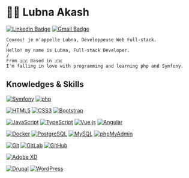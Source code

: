 # 👩‍💻 Lubna Akash

[![Linkedin Badge](https://img.shields.io/badge/-LinkedIn-blue?style=flat-square&logo=Linkedin&logoColor=white&link=https://www.linkedin.com/in/lubna-altungi/)](https://www.linkedin.com/in/lubna-altungi/)
[![Gmail Badge](https://img.shields.io/badge/-Gmail-c14438?style=flat-square&logo=Gmail&logoColor=white&link=mailto:lubna.altungi@gmail.com)](mailto:lubna.altungi@gmail.com)

    Coucou! je m'appelle Lubna, Développeuse Web Full-stack.
    /
    Hello! my name is Lubna, Full-stack Developer.
    /
    From 🇸🇾 Based in 🇫🇷
    I'm falling in love with programming and learning php and Symfony.

## Knowledges & Skills

[![Symfony](https://img.shields.io/static/v1?style=flat-square&message=Symfony&color=000000&logo=Symfony&logoColor=FFFFFF&label=&link=https://github.com/Lubna93/)](https://github.com/Lubna93/)
[![php](https://img.shields.io/static/v1?style=flat-square&message=PHP&color=777BB4&logo=PHP&logoColor=FFFFFF&label=&link=https://github.com/Lubna93/)](https://github.com/Lubna93/)

[![HTML5](https://img.shields.io/badge/-HTML5-E34F26?style=flat-square&logo=html5&logoColor=white&link=https://github.com/Lubna93/)](https://github.com/Lubna93/)
[![CSS3](https://img.shields.io/badge/-CSS3-1572B6?style=flat-square&logo=css3&link=https://github.com/Lubna93/)](https://github.com/Lubna93/)
[![Bootstrap](https://img.shields.io/badge/-Bootstrap-563D7C?style=flat-square&logo=bootstrap&link=https://github.com/Lubna93/)](https://github.com/Lubna93/)

[![JavaScript](https://img.shields.io/badge/-JavaScript-black?style=flat-square&logo=javascript&link=https://github.com/Lubna93/)](https://github.com/Lubna93/)
[![TypeScript](https://img.shields.io/badge/-TypeScript-007ACC?style=flat-square&logo=typescript&link=https://github.com/Lubna93/)](https://github.com/Lubna93/)
[![Vue.js](https://img.shields.io/badge/-Vuejs-black?style=flat-square&logo=vue.js&link=https://github.com/Lubna93/)](https://github.com/Lubna93/)
[![Angular](https://img.shields.io/badge/-Angular-DD0031?style=flat-square&logo=angular&link=https://github.com/Lubna93/)](https://github.com/Lubna93/)

[![Docker](https://img.shields.io/badge/-Docker-black?style=flat-square&logo=docker&link=https://github.com/Lubna93/)](https://github.com/Lubna93/)
[![PostgreSQL](https://img.shields.io/badge/-PostgreSQL-336791?style=flat-square&logo=postgresql&link=https://github.com/Lubna93/)](https://github.com/Lubna93/)
[![MySQL](https://img.shields.io/badge/-MySQL-black?style=flat-square&logo=mysql&link=https://github.com/Lubna93/)](https://github.com/Lubna93/)
[![phpMyAdmin](https://img.shields.io/static/v1?style=flat-square&message=phpMyAdmin&color=6C78AF&logo=phpMyAdmin&logoColor=FFFFFF&label=&link=https://github.com/Lubna93/)](https://github.com/Lubna93/)

[![Git](https://img.shields.io/badge/-Git-black?style=flat-square&logo=git&link=https://github.com/Lubna93/)](https://github.com/Lubna93/)
[![GitLab](https://img.shields.io/badge/-GitLab-FCA121?style=flat-square&logo=gitlab&link=https://github.com/Lubna93/)](https://github.com/Lubna93/)
[![GitHub](https://img.shields.io/badge/-GitHub-181717?style=flat-square&logo=github&link=https://github.com/Lubna93/)](https://github.com/Lubna93/)

[![Adobe XD](https://img.shields.io/static/v1?style=flat-square&message=Adobe+XD&color=FF61F6&logo=Adobe+XD&logoColor=FFFFFF&label=&link=https://github.com/Lubna93/)](https://github.com/Lubna93/)

[![Drupal](https://img.shields.io/static/v1?style=flat-square&message=Drupal&color=0678BE&logo=Drupal&logoColor=FFFFFF&label=&link=https://github.com/Lubna93/)](https://github.com/Lubna93/)
[![WordPress](https://img.shields.io/static/v1?style=flat-square&message=WordPress&color=21759B&logo=WordPress&logoColor=FFFFFF&label=&link=https://github.com/Lubna93/)](https://github.com/Lubna93/)






